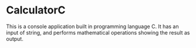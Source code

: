 # CalculatorC
This is a console application built in programming language C. It has an input of string, and performs mathematical operations showing the result as output. 
